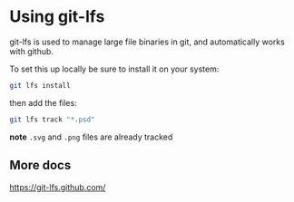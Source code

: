 # Using git-lfs

git-lfs is used to manage large file binaries in git, and automatically
works with github.

To set this up locally be sure to install it on your system:

```bash
git lfs install
```

then add the files:

```bash
git lfs track "*.psd"
```

**note** `.svg` and `.png` files are already tracked

## More docs

<https://git-lfs.github.com/>
